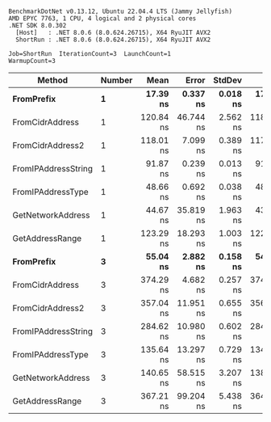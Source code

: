 ```

BenchmarkDotNet v0.13.12, Ubuntu 22.04.4 LTS (Jammy Jellyfish)
AMD EPYC 7763, 1 CPU, 4 logical and 2 physical cores
.NET SDK 8.0.302
  [Host]   : .NET 8.0.6 (8.0.624.26715), X64 RyuJIT AVX2
  ShortRun : .NET 8.0.6 (8.0.624.26715), X64 RyuJIT AVX2

Job=ShortRun  IterationCount=3  LaunchCount=1  
WarmupCount=3  

```
| Method              | Number | Mean      | Error     | StdDev   | Min       | Max       | Gen0   | Allocated |
|-------------------- |------- |----------:|----------:|---------:|----------:|----------:|-------:|----------:|
| **FromPrefix**          | **1**      |  **17.39 ns** |  **0.337 ns** | **0.018 ns** |  **17.38 ns** |  **17.41 ns** | **0.0007** |      **56 B** |
| FromCidrAddress     | 1      | 120.84 ns | 46.744 ns | 2.562 ns | 118.97 ns | 123.76 ns | 0.0012 |     112 B |
| FromCidrAddress2    | 1      | 118.01 ns |  7.099 ns | 0.389 ns | 117.57 ns | 118.29 ns | 0.0012 |     112 B |
| FromIPAddressString | 1      |  91.87 ns |  0.239 ns | 0.013 ns |  91.86 ns |  91.88 ns | 0.0006 |      56 B |
| FromIPAddressType   | 1      |  48.66 ns |  0.692 ns | 0.038 ns |  48.62 ns |  48.70 ns | 0.0010 |      88 B |
| GetNetworkAddress   | 1      |  44.67 ns | 35.819 ns | 1.963 ns |  43.05 ns |  46.86 ns | 0.0007 |      56 B |
| GetAddressRange     | 1      | 123.29 ns | 18.293 ns | 1.003 ns | 122.20 ns | 124.18 ns | 0.0019 |     168 B |
| **FromPrefix**          | **3**      |  **55.04 ns** |  **2.882 ns** | **0.158 ns** |  **54.87 ns** |  **55.18 ns** | **0.0020** |     **168 B** |
| FromCidrAddress     | 3      | 374.29 ns |  4.682 ns | 0.257 ns | 374.03 ns | 374.55 ns | 0.0038 |     336 B |
| FromCidrAddress2    | 3      | 357.04 ns | 11.951 ns | 0.655 ns | 356.65 ns | 357.80 ns | 0.0038 |     336 B |
| FromIPAddressString | 3      | 284.62 ns | 10.980 ns | 0.602 ns | 284.26 ns | 285.32 ns | 0.0019 |     168 B |
| FromIPAddressType   | 3      | 135.64 ns | 13.297 ns | 0.729 ns | 134.90 ns | 136.36 ns | 0.0031 |     264 B |
| GetNetworkAddress   | 3      | 140.65 ns | 58.515 ns | 3.207 ns | 138.13 ns | 144.26 ns | 0.0019 |     168 B |
| GetAddressRange     | 3      | 367.21 ns | 99.204 ns | 5.438 ns | 364.03 ns | 373.49 ns | 0.0057 |     504 B |
